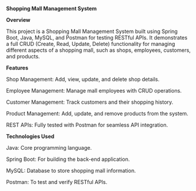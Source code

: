 **Shopping Mall Management System**

**Overview**

This project is a Shopping Mall Management System built using Spring Boot, Java, MySQL, and Postman for testing RESTful APIs. It demonstrates a full CRUD (Create, Read, Update, Delete) functionality for managing different aspects of a shopping mall, such as shops, employees, customers, and products.

**Features**

Shop Management: Add, view, update, and delete shop details.

Employee Management: Manage mall employees with CRUD operations.

Customer Management: Track customers and their shopping history.

Product Management: Add, update, and remove products from the system.

REST APIs: Fully tested with Postman for seamless API integration.

**Technologies Used**

Java: Core programming language.

Spring Boot: For building the back-end application.

MySQL: Database to store shopping mall information.

Postman: To test and verify RESTful APIs.
